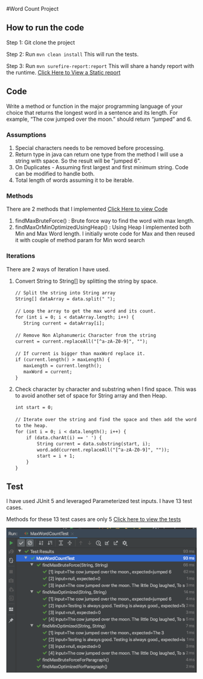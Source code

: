 #Word Count Project

## How to run the code

  Step 1: Git clone the project 
  
  Step 2: Run `mvn clean install` This will run the tests.
  
  Step 3: Run `mvn surefire-report:report` This will share a handy report with the runtime. [Click Here to View a Static report](./site/surefire-report.html)
  

## Code 
Write a method or function in the major programming language of your choice that returns the longest word in a sentence and its length. For example, “The cow jumped over the moon.” should return “jumped” and 6.

### Assumptions
 1. Special characters needs to be removed before processing.
 2. Return type in java can return one type from the method I will use a string with space. So the result will be "jumped 6".
 3. On Duplicates - Assuming first largest and first minimum string. Code can be modified to handle both.
 4. Total length of words assuming it to be iterable. 

### Methods
  There are 2 methods that I implemented [Click Here to view Code](./src/main/java/com/interview/project/wordcount/MaxWordCount.java)
   1. findMaxBruteForce() : Brute force way to find the word with max length. 
   2. findMaxOrMinOptimizedUsingHeap() : Using Heap I implemented both Min and Max Word length. I initially wrote code for Max and then reused it with couple of method param for Min word search
   
### Iterations
There are 2 ways of Iteration I have used. 
1. Convert String to String[] by splitting the string by space. 
              
    ```
    // Split the string into String array
    String[] dataArray = data.split(" ");
    
    // Loop the array to get the max word and its count.
    for (int i = 0; i < dataArray.length; i++) {
       String current = dataArray[i];
    
    // Remove Non Alphanumeric Character from the string
    current = current.replaceAll("[^a-zA-Z0-9]", "");
    
    // If current is bigger than maxWord replace it.
    if (current.length() > maxLength) {
       maxLength = current.length();
       maxWord = current;
    }
    ```
   
 2. Check character by character and substring when I find space. This was to avoid another set of space for String array and then Heap.
 
    ```
    int start = 0;
    
    // Iterate over the string and find the space and then add the word to the heap.
    for (int i = 0; i < data.length(); i++) {
        if (data.charAt(i) == ' ') {
            String current = data.substring(start, i);
            word.add(current.replaceAll("[^a-zA-Z0-9]", ""));
            start = i + 1;
        }
    }
    ```
## Test
   I have used JUnit 5 and leveraged Parameterized test inputs. I have 13 test cases. 
   
   Methods for these 13 test cases are only 5 [Click here to view the tests](./src/test/java/com/interview/project/wordcount/MaxWordCountTest.java)
   
   ![JUnit Test Results on IntelliJ](./documentation/images/JUnitResult.png)



